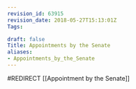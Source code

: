 ```yaml
---
revision_id: 63915
revision_date: 2018-05-27T15:13:01Z
Tags:

draft: false
Title: Appointments by the Senate
aliases:
- Appointments_by_the_Senate
---
```

#REDIRECT [[Appointment by the Senate]]